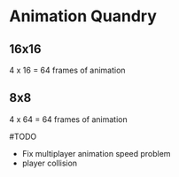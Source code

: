 Animation Quandry
=================

## 16x16
4 x 16 = 64 frames of animation

## 8x8
4 x 64 = 64 frames of animation


#TODO 
- Fix multiplayer animation speed problem
- player collision

